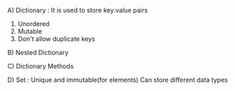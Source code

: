 A) Dictionary : It is used to store key:value pairs

1. Unordered
2. Mutable
3. Don't allow duplicate keys   

B) Nested Dictionary

C) Dictionary Methods 

D) Set : Unique and immutable(for elements)
   Can store different data types